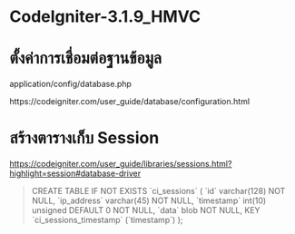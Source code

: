 # CodeIgniter-3.1.9_HMVC

# ตั้งค่าการเชื่อมต่อฐานข้อมูล

<p>application/config/database.php</p>
https://codeigniter.com/user_guide/database/configuration.html

# สร้างตารางเก็บ Session
https://codeigniter.com/user_guide/libraries/sessions.html?highlight=session#database-driver

<blockquote>
CREATE TABLE IF NOT EXISTS `ci_sessions` (
        `id` varchar(128) NOT NULL,
        `ip_address` varchar(45) NOT NULL,
        `timestamp` int(10) unsigned DEFAULT 0 NOT NULL,
        `data` blob NOT NULL,
        KEY `ci_sessions_timestamp` (`timestamp`)
);
</blockquote>